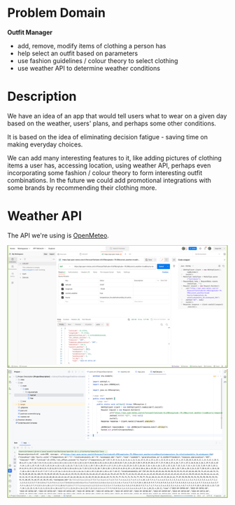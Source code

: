 # Problem Domain

**Outfit Manager**
- add, remove, modify items of clothing a person has
- help select an outfit based on parameters
- use fashion guidelines / colour theory to select clothing
- use weather API to determine weather conditions

# Description

We have an idea of an app that would tell users what to wear on a given day based on the weather, users' plans,
and perhaps some other conditions.

It is based on the idea of eliminating decision fatigue - saving time on making everyday choices.

We can add many interesting features to it, like adding pictures of clothing items a user has, accessing location,
using weather API, perhaps even incorporating some fashion / colour theory to form interesting outfit combinations.
In the future we could add promotional integrations with some brands by recommending their clothing more.

# Weather API
The API we're using is [OpenMeteo](https://open-meteo.com/).

![postman_screenshot](docs/postman_screenshot.png)
![output_screenshot](docs/img.png)